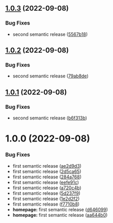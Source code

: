 ## [1.0.3](https://github.com/AstroSync/WebServer/compare/v1.0.2...v1.0.3) (2022-09-08)


### Bug Fixes

* second semantic release ([5567b18](https://github.com/AstroSync/WebServer/commit/5567b185df028efef1a2fc5e87aa7c703886d06e))

## [1.0.2](https://github.com/AstroSync/WebServer/compare/v1.0.1...v1.0.2) (2022-09-08)


### Bug Fixes

* second semantic release ([79ab8de](https://github.com/AstroSync/WebServer/commit/79ab8de318c14f73d072f620df0a0effd4598999))

## [1.0.1](https://github.com/AstroSync/WebServer/compare/v1.0.0...v1.0.1) (2022-09-08)


### Bug Fixes

* second semantic release ([b6f313b](https://github.com/AstroSync/WebServer/commit/b6f313b3e0d1c64a7539d2d7d7cd1e5bc08248ac))

# 1.0.0 (2022-09-08)


### Bug Fixes

* first semantic release ([ae2d9d3](https://github.com/AstroSync/WebServer/commit/ae2d9d3ce867818619903f79f837c1e179d3ab5d))
* first semantic release ([2d5ca65](https://github.com/AstroSync/WebServer/commit/2d5ca65915f61af32309268d8d5699d1db92d306))
* first semantic release ([284a768](https://github.com/AstroSync/WebServer/commit/284a768d2d19dbacab861e86395a01dc5c9336a9))
* first semantic release ([eefe91c](https://github.com/AstroSync/WebServer/commit/eefe91c162f000bc04c2b352fc88e4d38c3e2c74))
* first semantic release ([a720c4b](https://github.com/AstroSync/WebServer/commit/a720c4bcd136fb70791bdb81d8f1e8f418c6c3d8))
* first semantic release ([5d237f9](https://github.com/AstroSync/WebServer/commit/5d237f902ce4ae0e9d2a1df7135dded3945cb84a))
* first semantic release ([1e2d2f2](https://github.com/AstroSync/WebServer/commit/1e2d2f2c7207ebcdf01d0a82bef346c1cefd5287))
* first semantic release ([f7710b8](https://github.com/AstroSync/WebServer/commit/f7710b85e3738db9c292589a142c887ec4f8e0dc))
* **homepage:** first semantic release ([d646099](https://github.com/AstroSync/WebServer/commit/d6460996b98fb695bfa606ccaccad4c05d20a032))
* **homepage:** first semantic release ([aa644b0](https://github.com/AstroSync/WebServer/commit/aa644b0ecbb9cceb4517b0103f14c5c9f4e1aff3))
